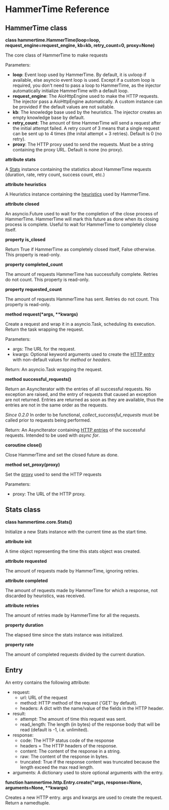 # HammerTime Reference


## HammerTime class

**class hammertime.HammerTime(loop=loop, request_engine=request_engine, kb=kb, retry_count=0, proxy=None)**

The core class of HammerTime to make requests

Parameters:

* **loop**: Event loop used by HammerTime. By default, it is uvloop if available, else asyncio event loop is
            used. Except if a custom loop is required, you don't need to pass a loop to HammerTime, as the injector 
            automatically initialize HammerTime with a default loop.
* **request_engine**: The AioHttpEngine used to make the HTTP requests. The injector pass a AioHttpEngine automatically.
                      A custom instance can be provided if the default values are not suitable.
* **kb**: The knowledge base used by the heuristics. The injector creates an empty knowledge base by default.
* **retry_count**: The amount of time HammerTime will send a request after the initial attempt failed. A retry count of 
                   3 means that a single request can be sent up to 4 times (the inital attempt + 3 retries). Default is
                   0 (no retry).
* **proxy**: The HTTP proxy used to send the requests. Must be a string containing the proxy URL. Default is none 
             (no proxy).

**attribute stats**

A [Stats](#stats-class) instance containing the statistics about HammerTime requests (duration, rate, retry count, 
success count, etc.)
    
**attribute heuristics**

A Heuristics instance containing the [heuristics](heuristics.md) used by HammerTime.

**attribute closed**

An asyncio.Future used to wait for the completion of the close process of HammerTime. HammerTime will mark this 
future as done when its closing process is complete. Useful to wait for HammerTime to completely close itself.

**property is_closed**

Return True if HammerTime as completely closed itself, False otherwise. This property is read-only.
    
**property completed_count**
    
The amount of requests HammerTime has successfully complete. Retries do not count. This property is read-only.
    
**property requested_count**
    
The amount of requests HammerTime has sent. Retries do not count. This property is read-only.

**method request(\*args, \*\*kwargs)**

Create a request and wrap it in a asyncio.Task, scheduling its execution. Return the task wrapping the request.

Parameters:

* args: The URL for the request.
* kwargs: Optional keyword arguments used to create the [HTTP entry](#entry) with non-default values for *method*
          or *headers*.
    
Return: An asyncio.Task wrapping the request.

**method successful_requests()**

Return an AsyncIterator with the entries of all successful requests. No exception are raised, and the entry of 
requests that caused an exception are not returned. Entries are returned as soon as they are available, thus the
entries are not in the same order as the requests.

*Since 0.2.0* In order to be functional, *collect_successful_requests* must be called prior to requests being
performed.

Return: An AsyncIterator containing [HTTP entries](#entry) of the successful requests. Intended to be used with 
*async for*.

**coroutine close()**

Close HammerTime and set the closed future as done.

**method set_proxy(proxy)**

Set the [proxy](proxy.md) used to send the HTTP requests

Parameters:

* proxy: The URL of the HTTP proxy.


## Stats class

**class hammertime.core.Stats()**

Initialize a new Stats instance with the current time as the start time.

**attribute init**

A time object representing the time this stats object was created.

**attribute requested**

The amount of requests made by HammerTime, ignoring retries.

**attribute completed**

The amount of requests made by HammerTime for which a response, not discarded by heuristics, was received.

**attribute retries**

The amount of retries made by HammerTime for all the requests.

**property duration**

The elapsed time since the stats instance was initialized.

**property rate**

The amount of completed requests divided by the current duration.


## Entry

An entry contains the following attribute:

* request:  
    * url: URL of the request
    * method: HTTP method of the request ('GET' by default).
    * headers: A dict with the name/value of the fields in the HTTP header.
* result:  
    * attempt: The amount of time this request was sent.
    * read_length: The length (in bytes) of the response body that will be read (default is -1, i.e. unlimited).
* response:  
    * code: The HTTP status code of the response
    * headers = The HTTP headers of the response.
    * content: The content of the response in a string.
    * raw: The content of the response in bytes.
    * truncated: True if the response content was truncated because the length exceed the max read length.
* arguments: A dictionary used to store optional arguments with the entry.

**function hammertime.http.Entry.create(\*args, response=None, arguments=None, \*\*kwargs)**

Creates a new HTTP entry. args and kwargs are used to create the request. Return a namedtuple.
